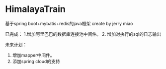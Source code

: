 # HimalayaTrain

基于spring boot+mybatis+redis的java框架
create by jerry miao

已完成： 
1.增加阿里巴巴的数据库连接池中间件。
2. 增加对执行的sql的日志输出

未来计划：
1. 增加mapper中间件。
3. 添加spring cloud的支持
